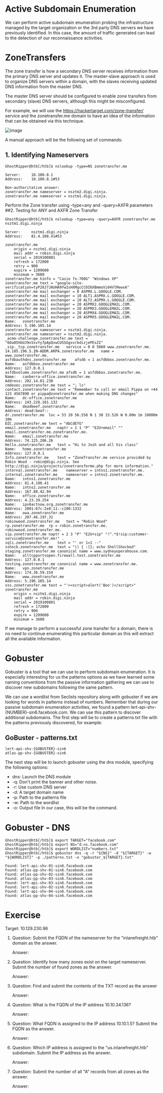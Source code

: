 # Active Subdomain Enumeration
We can perform active subdomain enumeration probing the infrastructure managed by the target organization or the 3rd party DNS servers we have previously identified. In this case, the amount of traffic generated can lead to the detection of our reconnaissance activities.

# ZoneTransfers
The zone transfer is how a secondary DNS server receives information from the primary DNS server and updates it. The master-slave approach is used to organize DNS servers within a domain, with the slaves receiving updated DNS information from the master DNS.

The master DNS server should be configured to enable zone transfers from secondary (slave) DNS servers, although this might be misconfigured.

For example, we will use the https://hackertarget.com/zone-transfer/ service and the zonetransfer.me domain to have an idea of the information that can be obtained via this technique.

![image](https://github.com/RipperGh/BugHunting-D/assets/165308866/30a8ea60-96b3-4f2e-be0b-31f14640d650)

A manual approach will be the following set of commands:

## 1. Identifying Nameservers
```
GhostRipper@htb[/htb]$ nslookup -type=NS zonetransfer.me

Server:		10.100.0.1
Address:	10.100.0.1#53

Non-authoritative answer:
zonetransfer.me	nameserver = nsztm2.digi.ninja.
zonetransfer.me	nameserver = nsztm1.digi.ninja.
```
Perform the Zone transfer using -type=any and -query=AXFR parameters
##2. Testing for ANY and AXFR Zone Transfer
```
GhostRipper@htb[/htb]$ nslookup -type=any -query=AXFR zonetransfer.me nsztm1.digi.ninja

Server:		nsztm1.digi.ninja
Address:	81.4.108.41#53

zonetransfer.me
	origin = nsztm1.digi.ninja
	mail addr = robin.digi.ninja
	serial = 2019100801
	refresh = 172800
	retry = 900
	expire = 1209600
	minimum = 3600
zonetransfer.me	hinfo = "Casio fx-700G" "Windows XP"
zonetransfer.me	text = "google-site-verification=tyP28J7JAUHA9fw2sHXMgcCC0I6XBmmoVi04VlMewxA"
zonetransfer.me	mail exchanger = 0 ASPMX.L.GOOGLE.COM.
zonetransfer.me	mail exchanger = 10 ALT1.ASPMX.L.GOOGLE.COM.
zonetransfer.me	mail exchanger = 10 ALT2.ASPMX.L.GOOGLE.COM.
zonetransfer.me	mail exchanger = 20 ASPMX2.GOOGLEMAIL.COM.
zonetransfer.me	mail exchanger = 20 ASPMX3.GOOGLEMAIL.COM.
zonetransfer.me	mail exchanger = 20 ASPMX4.GOOGLEMAIL.COM.
zonetransfer.me	mail exchanger = 20 ASPMX5.GOOGLEMAIL.COM.
Name:	zonetransfer.me
Address: 5.196.105.14
zonetransfer.me	nameserver = nsztm1.digi.ninja.
zonetransfer.me	nameserver = nsztm2.digi.ninja.
_acme-challenge.zonetransfer.me	text = "6Oa05hbUJ9xSsvYy7pApQvwCUSSGgxvrbdizjePEsZI"
_sip._tcp.zonetransfer.me	service = 0 0 5060 www.zonetransfer.me.
14.105.196.5.IN-ADDR.ARPA.zonetransfer.me	name = www.zonetransfer.me.
asfdbauthdns.zonetransfer.me	afsdb = 1 asfdbbox.zonetransfer.me.
Name:	asfdbbox.zonetransfer.me
Address: 127.0.0.1
asfdbvolume.zonetransfer.me	afsdb = 1 asfdbbox.zonetransfer.me.
Name:	canberra-office.zonetransfer.me
Address: 202.14.81.230
cmdexec.zonetransfer.me	text = "; ls"
contact.zonetransfer.me	text = "Remember to call or email Pippa on +44 123 4567890 or pippa@zonetransfer.me when making DNS changes"
Name:	dc-office.zonetransfer.me
Address: 143.228.181.132
Name:	deadbeef.zonetransfer.me
Address: dead:beaf::
dr.zonetransfer.me	loc = 53 20 56.558 N 1 38 33.526 W 0.00m 1m 10000m 10m
DZC.zonetransfer.me	text = "AbCdEfG"
email.zonetransfer.me	naptr = 1 1 "P" "E2U+email" "" email.zonetransfer.me.zonetransfer.me.
Name:	email.zonetransfer.me
Address: 74.125.206.26
Hello.zonetransfer.me	text = "Hi to Josh and all his class"
Name:	home.zonetransfer.me
Address: 127.0.0.1
Info.zonetransfer.me	text = "ZoneTransfer.me service provided by Robin Wood - robin@digi.ninja. See http://digi.ninja/projects/zonetransferme.php for more information."
internal.zonetransfer.me	nameserver = intns1.zonetransfer.me.
internal.zonetransfer.me	nameserver = intns2.zonetransfer.me.
Name:	intns1.zonetransfer.me
Address: 81.4.108.41
Name:	intns2.zonetransfer.me
Address: 167.88.42.94
Name:	office.zonetransfer.me
Address: 4.23.39.254
Name:	ipv6actnow.org.zonetransfer.me
Address: 2001:67c:2e8:11::c100:1332
Name:	owa.zonetransfer.me
Address: 207.46.197.32
robinwood.zonetransfer.me	text = "Robin Wood"
rp.zonetransfer.me	rp = robin.zonetransfer.me. robinwood.zonetransfer.me.
sip.zonetransfer.me	naptr = 2 3 "P" "E2U+sip" "!^.*$!sip:customer-service@zonetransfer.me!" .
sqli.zonetransfer.me	text = "' or 1=1 --"
sshock.zonetransfer.me	text = "() { :]}; echo ShellShocked"
staging.zonetransfer.me	canonical name = www.sydneyoperahouse.com.
Name:	alltcpportsopen.firewall.test.zonetransfer.me
Address: 127.0.0.1
testing.zonetransfer.me	canonical name = www.zonetransfer.me.
Name:	vpn.zonetransfer.me
Address: 174.36.59.154
Name:	www.zonetransfer.me
Address: 5.196.105.14
xss.zonetransfer.me	text = "'><script>alert('Boo')</script>"
zonetransfer.me
	origin = nsztm1.digi.ninja
	mail addr = robin.digi.ninja
	serial = 2019100801
	refresh = 172800
	retry = 900
	expire = 1209600
	minimum = 3600
```
If we manage to perform a successful zone transfer for a domain, there is no need to continue enumerating this particular domain as this will extract all the available information.

# Gobuster
Gobuster is a tool that we can use to perform subdomain enumeration. It is especially interesting for us the patterns options as we have learned some naming conventions from the passive information gathering we can use to discover new subdomains following the same pattern.

We can use a wordlist from Seclists repository along with gobuster if we are looking for words in patterns instead of numbers. Remember that during our passive subdomain enumeration activities, we found a pattern lert-api-shv-{NUMBER}-sin6.facebook.com. We can use this pattern to discover additional subdomains. The first step will be to create a patterns.txt file with the patterns previously discovered, for example:

## GoBuster - patterns.txt
```
lert-api-shv-{GOBUSTER}-sin6
atlas-pp-shv-{GOBUSTER}-sin6
```
The next step will be to launch gobuster using the dns module, specifying the following options:
  - dns: Launch the DNS module
  - -q: Don't print the banner and other noise.
  - -r: Use custom DNS server
  - -d: A target domain name
  - -p: Path to the patterns file
  - -w: Path to the wordlist
  - -o: Output file
In our case, this will be the command.

# Gobuster - DNS
```
GhostRipper@htb[/htb]$ export TARGET="facebook.com"
GhostRipper@htb[/htb]$ export NS="d.ns.facebook.com"
GhostRipper@htb[/htb]$ export WORDLIST="numbers.txt"
GhostRipper@htb[/htb]$ gobuster dns -q -r "${NS}" -d "${TARGET}" -w "${WORDLIST}" -p ./patterns.txt -o "gobuster_${TARGET}.txt"

Found: lert-api-shv-01-sin6.facebook.com
Found: atlas-pp-shv-01-sin6.facebook.com
Found: atlas-pp-shv-02-sin6.facebook.com
Found: atlas-pp-shv-03-sin6.facebook.com
Found: lert-api-shv-03-sin6.facebook.com
Found: lert-api-shv-02-sin6.facebook.com
Found: lert-api-shv-04-sin6.facebook.com
Found: atlas-pp-shv-04-sin6.facebook.com
```
# Exercise

Target: 10.129.230.96

1) Question: Submit the FQDN of the nameserver for the "inlanefreight.htb" domain as the answer.

    Answer:
  
3) Question: Identify how many zones exist on the target nameserver. Submit the number of found zones as the answer.

    Answer:
   
5) Question: Find and submit the contents of the TXT record as the answer

    Answer:
   
7) Question: What is the FQDN of the IP address 10.10.34.136?

    Answer:
   
9) Question: What FQDN is assigned to the IP address 10.10.1.5? Submit the FQDN as the answer.

    Answer:
   
11) Question: Which IP address is assigned to the "us.inlanefreight.htb" subdomain. Submit the IP address as the answer.

    Answer:

13) Question: Submit the number of all "A" records from all zones as the answer.
  
    Answer:



